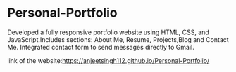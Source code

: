 # Personal-Portfolio
Developed a fully responsive portfolio website using HTML, CSS, and JavaScript.Includes sections: About Me, Resume, Projects,Blog and Contact Me. Integrated contact form to send messages directly to Gmail.

link of the website:https://anjeetsingh112.github.io/Personal-Portfolio/
